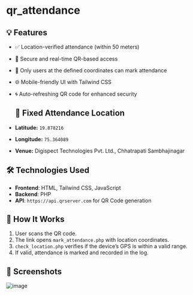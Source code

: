 # qr_attendance
## 💡 Features

- ✅ Location-verified attendance (within 50 meters)
- 🔐 Secure and real-time QR-based access
- 📍 Only users at the defined coordinates can mark attendance
- 🌐 Mobile-friendly UI with Tailwind CSS
- 🌀 Auto-refreshing QR code for enhanced security

  ## 📍 Fixed Attendance Location

- **Latitude:** `19.878216`
- **Longitude:** `75.364089`
- **Venue:** Digispect Technologies Pvt. Ltd., Chhatrapati Sambhajinagar

## 🛠️ Technologies Used

- **Frontend**: HTML, Tailwind CSS, JavaScript
- **Backend**: PHP
- **API**: `https://api.qrserver.com` for QR Code generation

## 🚀 How It Works

1. User scans the QR code.
2. The link opens `mark_attendance.php` with location coordinates.
3. `check_location.php` verifies if the device’s GPS is within a valid range.
4. If valid, attendance is marked and recorded in the log.

## 📸 Screenshots 
![image](https://github.com/user-attachments/assets/620352cf-1636-4511-9b3d-5da7f24043dc)
